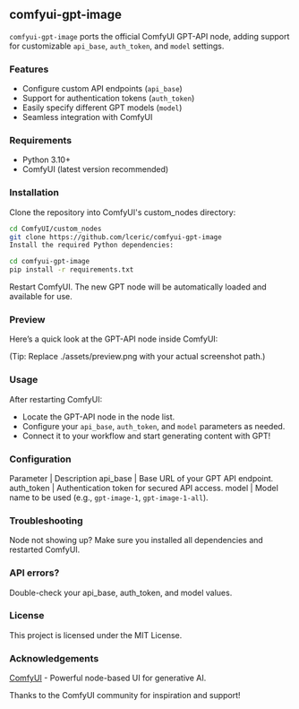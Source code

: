 ## comfyui-gpt-image

`comfyui-gpt-image` ports the official ComfyUI GPT-API node, adding support for customizable `api_base`, `auth_token`, and `model` settings.

### Features

- Configure custom API endpoints (`api_base`)
- Support for authentication tokens (`auth_token`)
- Easily specify different GPT models (`model`)
- Seamless integration with ComfyUI

### Requirements

- Python 3.10+
- ComfyUI (latest version recommended)

### Installation

Clone the repository into ComfyUI's custom_nodes directory:

```bash
cd ComfyUI/custom_nodes
git clone https://github.com/lceric/comfyui-gpt-image
Install the required Python dependencies:
```

```bash
cd comfyui-gpt-image
pip install -r requirements.txt
```

Restart ComfyUI. The new GPT node will be automatically loaded and available for use.

### Preview

Here’s a quick look at the GPT-API node inside ComfyUI:

(Tip: Replace ./assets/preview.png with your actual screenshot path.)

### Usage

After restarting ComfyUI:

- Locate the GPT-API node in the node list.
- Configure your `api_base`, `auth_token`, and `model` parameters as needed.
- Connect it to your workflow and start generating content with GPT!

### Configuration

Parameter | Description
api_base | Base URL of your GPT API endpoint.
auth_token | Authentication token for secured API access.
model | Model name to be used (e.g., `gpt-image-1`, `gpt-image-1-all`).

### Troubleshooting

Node not showing up?
Make sure you installed all dependencies and restarted ComfyUI.

### API errors?

Double-check your api_base, auth_token, and model values.

### License

This project is licensed under the MIT License.

### Acknowledgements

[ComfyUI](https://www.comfy.org/zh-cn/) - Powerful node-based UI for generative AI.

Thanks to the ComfyUI community for inspiration and support!
